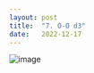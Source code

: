 ```yaml
---
layout: post
title:  "7. O-O d3"
date:   2022-12-17
---
```


![image]({{site.url}}/assets/meetup_photos/2022-12-17.jpg)
